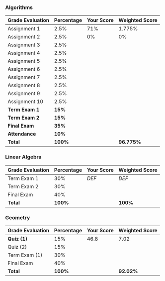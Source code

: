 ### Algorithms

| **Grade Evaluation** | **Percentage** | **Your Score** | **Weighted Score** |
| -------------------- | -------------- | -------------- | ------------------ |
| Assignment 1         | 2.5%           | 71%            | 1.775%             |
| Assignment 2         | 2.5%           | 0%             | 0%                 |
| Assignment 3         | 2.5%           |                |                    |
| Assignment 4         | 2.5%           |                |                    |
| Assignment 5         | 2.5%           |                |                    |
| Assignment 6         | 2.5%           |                |                    |
| Assignment 7         | 2.5%           |                |                    |
| Assignment 8         | 2.5%           |                |                    |
| Assignment 9         | 2.5%           |                |                    |
| Assignment 10        | 2.5%           |                |                    |
| **Term Exam 1**      | **15%**        |                |                    |
| **Term Exam 2**      | **15%**        |                |                    |
| **Final Exam**       | **35%**        |                |                    |
| **Attendance**       | **10%**        |                |                    |
| **Total**            | **100%**       |                | **96.775%**        |


### Linear Algebra
| **Grade Evaluation** | **Percentage** | **Your Score** | **Weighted Score** |
| -------------------- | -------------- | -------------- | ------------------ |
| Term Exam 1          | 30%            | *DEF*          | *DEF*              |
| Term Exam 2          | 30%            |                |                    |
| Final Exam           | 40%            |                |                    |
| **Total**            | **100%**       |                | **100%**           |
### Geometry

| **Grade Evaluation** | **Percentage** | **Your Score** | **Weighted Score** |
| -------------------- | -------------- | -------------- | ------------------ |
| **Quiz (1)**         | 15%            | 46.8           | 7.02               |
| Quiz (2)             | 15%            |                |                    |
| Term Exam (1)        | 30%            |                |                    |
| Final Exam           | 40%            |                |                    |
| **Total**            | **100%**       |                | **92.02%**         |
